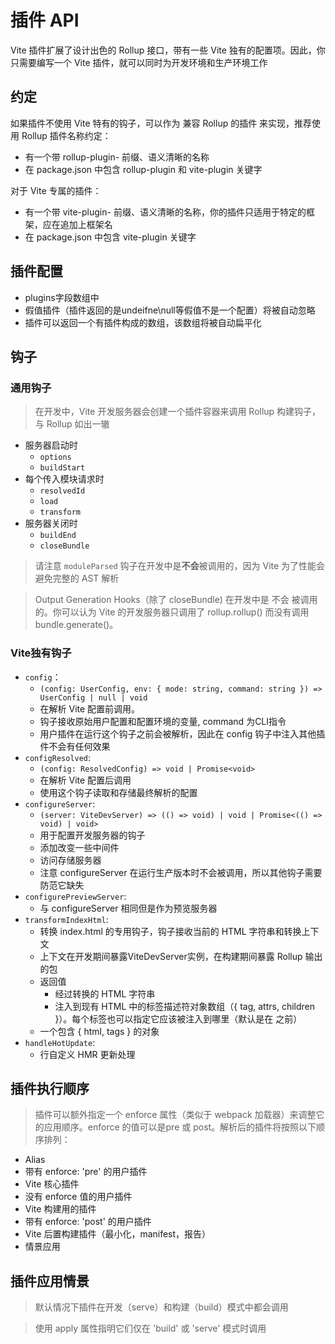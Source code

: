 # 插件 API

Vite 插件扩展了设计出色的 Rollup 接口，带有一些 Vite 独有的配置项。因此，你只需要编写一个 Vite 插件，就可以同时为开发环境和生产环境工作

## 约定

如果插件不使用 Vite 特有的钩子，可以作为 兼容 Rollup 的插件 来实现，推荐使用 Rollup 插件名称约定：
- 有一个带 rollup-plugin- 前缀、语义清晰的名称
- 在 package.json 中包含 rollup-plugin 和 vite-plugin 关键字

对于 Vite 专属的插件：
- 有一个带 vite-plugin- 前缀、语义清晰的名称，你的插件只适用于特定的框架，应在追加上框架名
- 在 package.json 中包含 vite-plugin 关键字

## 插件配置

- plugins字段数组中
- 假值插件（插件返回的是undeifne\null等假值不是一个配置）将被自动忽略
- 插件可以返回一个有插件构成的数组，该数组将被自动扁平化

## 钩子

### 通用钩子
> 在开发中，Vite 开发服务器会创建一个插件容器来调用 Rollup 构建钩子，与 Rollup 如出一辙

- 服务器启动时
  - `options`
  - `buildStart`
- 每个传入模块请求时
  - `resolvedId`
  - `load`
  - `transform`
- 服务器关闭时
  - `buildEnd`
  - `closeBundle`

> 请注意 `moduleParsed` 钩子在开发中是**不会**被调用的，因为 Vite 为了性能会避免完整的 AST 解析

> Output Generation Hooks（除了 closeBundle) 在开发中是 不会 被调用的。你可以认为 Vite 的开发服务器只调用了 rollup.rollup() 而没有调用 bundle.generate()。

### Vite独有钩子

- `config`：
  - `(config: UserConfig, env: { mode: string, command: string }) => UserConfig | null | void`
  - 在解析 Vite 配置前调用。
  - 钩子接收原始用户配置和配置环境的变量, command 为CLI指令
  - 用户插件在运行这个钩子之前会被解析，因此在 config 钩子中注入其他插件不会有任何效果
- `configResolved`:
  - `(config: ResolvedConfig) => void | Promise<void>`
  - 在解析 Vite 配置后调用
  - 使用这个钩子读取和存储最终解析的配置
- `configureServer`:
  - `(server: ViteDevServer) => (() => void) | void | Promise<(() => void) | void>`
  - 用于配置开发服务器的钩子
  - 添加改变一些中间件
  - 访问存储服务器
  - 注意 configureServer 在运行生产版本时不会被调用，所以其他钩子需要防范它缺失
- `configurePreviewServer`:
  - 与 configureServer 相同但是作为预览服务器
- `transformIndexHtml`:
  - 转换 index.html 的专用钩子，钩子接收当前的 HTML 字符串和转换上下文
  - 上下文在开发期间暴露ViteDevServer实例，在构建期间暴露 Rollup 输出的包
  - 返回值
    - 经过转换的 HTML 字符串
    - 注入到现有 HTML 中的标签描述符对象数组（{ tag, attrs, children }）。每个标签也可以指定它应该被注入到哪里（默认是在 <head> 之前）
  - 一个包含 { html, tags } 的对象
- `handleHotUpdate`:
  - 行自定义 HMR 更新处理 

## 插件执行顺序

> 插件可以额外指定一个 enforce 属性（类似于 webpack 加载器）来调整它的应用顺序。enforce 的值可以是pre 或 post。解析后的插件将按照以下顺序排列：

- Alias
- 带有 enforce: 'pre' 的用户插件
- Vite 核心插件
- 没有 enforce 值的用户插件
- Vite 构建用的插件
- 带有 enforce: 'post' 的用户插件
- Vite 后置构建插件（最小化，manifest，报告）
- 情景应用

## 插件应用情景
> 默认情况下插件在开发（serve）和构建（build）模式中都会调用

> 使用 apply 属性指明它们仅在 'build' 或 'serve' 模式时调用